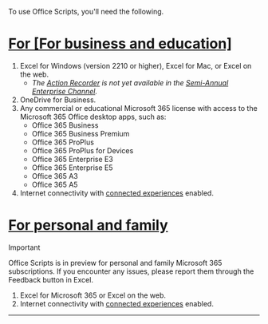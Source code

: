 To use Office Scripts, you'll need the following.

# [For [For business and education]](#tab/business)

1. Excel for Windows (version 2210 or higher), Excel for Mac, or Excel on the web.
    - *The [Action Recorder](../overview/excel.md#action-recorder) is not yet available in the [Semi-Annual Enterprise Channel](/deployoffice/updates/overview-update-channels#semi-annual-enterprise-channel-overview).*
1. OneDrive for Business.
1. Any commercial or educational Microsoft 365 license with access to the Microsoft 365 Office desktop apps, such as:
    - Office 365 Business
    - Office 365 Business Premium
    - Office 365 ProPlus
    - Office 365 ProPlus for Devices
    - Office 365 Enterprise E3
    - Office 365 Enterprise E5
    - Office 365 A3
    - Office 365 A5
1. Internet connectivity with [connected experiences](/deployoffice/privacy/connected-experiences) enabled.

# [For personal and family](#tab/home)

> [!IMPORTANT]
> Office Scripts is in preview for personal and family Microsoft 365 subscriptions. If you encounter any issues, please report them through the Feedback button in Excel.

1. Excel for Microsoft 365 or Excel on the web.
1. Internet connectivity with [connected experiences](/deployoffice/privacy/connected-experiences) enabled.

---

